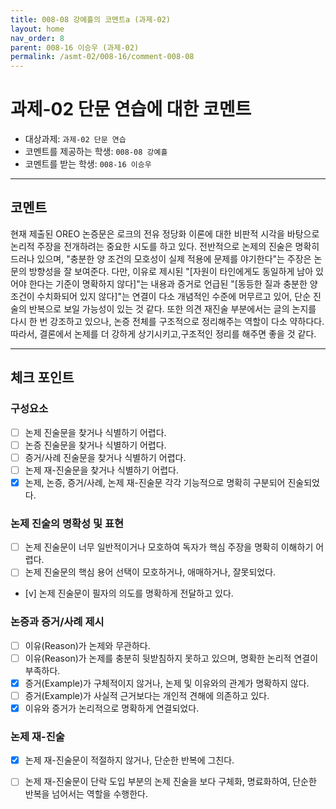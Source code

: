 ```yaml
---
title: 008-08 강예흘의 코멘트a (과제-02) 
layout: home
nav_order: 8
parent: 008-16 이승우 (과제-02)
permalink: /asmt-02/008-16/comment-008-08
---
```


# 과제-02 단문 연습에 대한 코멘트

- 대상과제: `과제-02 단문 연습`
- 코멘트를 제공하는 학생: `008-08 강예흘` 
- 코멘트를 받는 학생: `008-16 이승우` 

---

## 코멘트

현재 제출된 OREO 논증문은 로크의 전유 정당화 이론에 대한 비판적 시각을 바탕으로 논리적 주장을 전개하려는 중요한 시도를 하고 있다. 전반적으로 논제의 진술은 명확히 드러나 있으며, "충분한 양 조건의 모호성이 실제 적용에 문제를 야기한다"는 주장은 논문의 방향성을 잘 보여준다.
다만, 이유로 제시된 "[자원이 타인에게도 동일하게 남아 있어야 한다는 기준이 명확하지 않다]"는 내용과 증거로 언급된 "[동등한 질과 충분한 양 조건이 수치화되어 있지 않다]"는 연결이 다소 개념적인 수준에 머무르고 있어, 단순 진술의 반복으로 보일 가능성이 있는 것 같다. 또한 의견 재진술 부분에서는 글의 논지를 다시 한 번 강조하고 있으나, 논증 전체를 구조적으로 정리해주는 역할이 다소 약하다다. 따라서, 결론에서 논제를 더 강하게 상기시키고,구조적인 정리를 해주면 좋을 것 같다.

---

## 체크 포인트

### **구성요소**
- [ ] 논제 진술문을 찾거나 식별하기 어렵다.
- [ ] 논증 진술문을 찾거나 식별하기 어렵다.
- [ ] 증거/사례 진술문을 찾거나 식별하기 어렵다.
- [ ] 논제 재-진술문을 찾거나 식별하기 어렵다.
- [x] 논제, 논증, 증거/사례, 논제 재-진술문 각각 기능적으로 명확히 구분되어 진술되었다.

### **논제 진술의 명확성 및 표현**  
- [ ] 논제 진술문이 너무 일반적이거나 모호하여 독자가 핵심 주장을 명확히 이해하기 어렵다.  
- [ ] 논제 진술문의 핵심 용어 선택이 모호하거나, 애매하거나, 잘못되었다.  
- [v] 논제 진술문이 필자의 의도를 명확하게 전달하고 있다.  

### **논증과 증거/사례 제시**  
- [ ] 이유(Reason)가 논제와 무관하다.
- [ ] 이유(Reason)가 논제를 충분히 뒷받침하지 못하고 있으며, 명확한 논리적 연결이 부족하다.  
- [x] 증거(Example)가 구체적이지 않거나, 논제 및 이유와의 관계가 명확하지 않다. 
- [ ] 증거(Example)가 사실적 근거보다는 개인적 견해에 의존하고 있다.  
- [x] 이유와 증거가 논리적으로 명확하게 연결되었다.  

### **논제 재-진술**  
- [x] 논제 재-진술문이 적절하지 않거나, 단순한 반복에 그친다.   
- [ ] 논제 재-진술문이 단락 도입 부분의 논제 진술을 보다 구체화, 명료화하여, 단순한 반복을 넘어서는 역할을 수행한다.  

